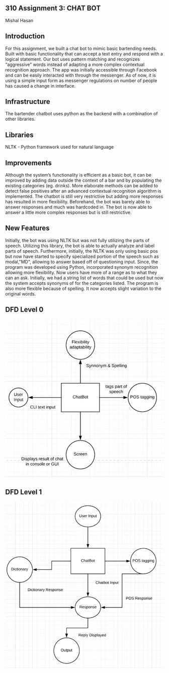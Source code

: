 ## 310 Assignment 3: CHAT BOT
Mishal Hasan

## Introduction
For this assignment, we built a chat bot to mimic basic bartending needs. Built with basic functionality that can accept a text entry and respond with a logical statement. Our bot uses pattern matching and recognizes “aggressive” words instead of adapting a more complex contextual recognition approach. The app was initially accessible through Facebook and can be easily interacted with through the messenger. As of now, it is using a simple input form as messenger regulations on number of people has caused a change in interface.

## Infrastructure
The bartender chatbot uses python as the backend with a combination of other libraries. 

## Libraries

NLTK - Python framework used for natural language 

## Improvements

Although the system’s functionality is efficient as a basic bot, it can be improved by adding data outside the context of a bar and by populating the existing categories (eg. drinks). More elaborate methods can be added to detect false positives after an advanced contextual recognition algorithm is implemented. The chatbot is still very restrictive but adding more responses has resulted in more flexibility. Beforehand, the bot was barely able to answer responses and much was hardcoded in. The bot is now able to answer a little more complex responses but is still restrictive. 

## New Features 
Initially, the bot was using NLTK but was not fully utilizing the parts of speech. Utilizing this library, the bot is able to actually analyze and label parts of speech. Furthermore, initially, the NLTK was only using basic pos but now have started to specify specialized portion of the speech such as modal,"MD", allowing to answer based off of questioning input. Since, the program was developed using Python, incorporated synonym recognition allowing more flexibility. Now users have more of a range as to what they can an ask. Initially, we had a string list of words that could be used but now the system accepts synonyms of for the categories listed. The program is also more flexible because of spelling. It now accepts slight variation to the original words. 

## DFD Level 0 

![DFD LEVEL 0](https://github.com/mishalhasan/Software-Eng-Chatbot-G7/blob/master/Screen%20Shot%202019-04-05%20at%2010.07.24%20PM.png)

## DFD Level 1 

![DFD LEVEL 1](https://github.com/mishalhasan/Software-Eng-Chatbot-G7/blob/master/Screen%20Shot%202019-04-05%20at%2010.00.46%20PM.png)

